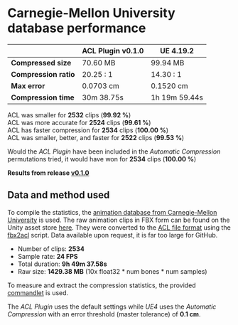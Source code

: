 # Carnegie-Mellon University database performance

|         | ACL Plugin v0.1.0 | UE 4.19.2 |
| ------- | -------- | -------- |
| **Compressed size**      | 70.60 MB | 99.94 MB |
| **Compression ratio**    | 20.25 : 1 | 14.30 : 1 |
| **Max error**            | 0.0703 cm | 0.1520 cm |
| **Compression time**     | 30m 38.75s | 1h 19m 59.44s |

ACL was smaller for **2532** clips (**99.92 %**)  
ACL was more accurate for **2524** clips (**99.61 %**)  
ACL has faster compression for **2534** clips (**100.00 %**)  
ACL was smaller, better, and faster for **2522** clips (**99.53 %**)  

Would the *ACL Plugin* have been included in the *Automatic Compression* permutations tried, it would have won for **2534** clips (**100.00 %**)

**Results from release [v0.1.0](https://github.com/nfrechette/acl-ue4-plugin/releases/tag/v0.1.0)**

## Data and method used

To compile the statistics, the [animation database from Carnegie-Mellon University](http://mocap.cs.cmu.edu/) is used.
The raw animation clips in FBX form can be found on the Unity asset store [here](https://www.assetstore.unity3d.com/en/#!/content/19991).
They were converted to the [ACL file format](the_acl_file_format.md) using the [fbx2acl](https://github.com/nfrechette/acl/tree/develop/tools/fbx2acl) script. Data available upon request, it is far too large for GitHub.

*  Number of clips: **2534**
*  Sample rate: **24 FPS**
*  Total duration: **9h 49m 37.58s**
*  Raw size: **1429.38 MB** (10x float32 * num bones * num samples)

To measure and extract the compression statistics, the provided [commandlet](../ACLPlugin/Source/ACLPlugin/Classes/ACLStatsDumpCommandlet.h) is used.

The *ACL Plugin* uses the default settings while *UE4* uses the *Automatic Compression* with an error threshold (master tolerance) of **0.1 cm**.
